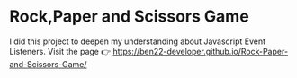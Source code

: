 # Rock,Paper and Scissors Game
 I did this project to deepen my understanding about Javascript Event Listeners.
Visit the page 👉 https://ben22-developer.github.io/Rock-Paper-and-Scissors-Game/
